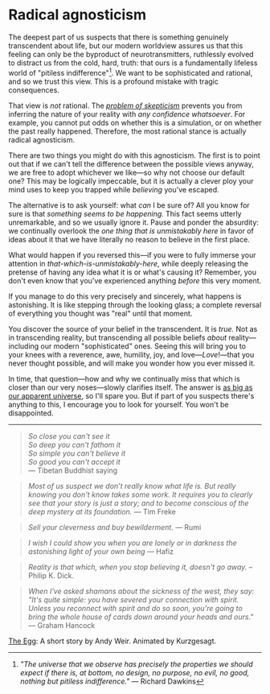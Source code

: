 
# Radical agnosticism

The deepest part of us suspects that there is something genuinely transcendent about life, but our modern worldview assures us that this feeling can only be the byproduct of neurotransmitters, ruthlessly evolved to distract us from the cold, hard, truth: that ours is a fundamentally lifeless world of "pitiless indifference"[^Dawkins]. We want to be sophisticated and rational, and so we trust this view. This is a profound mistake with tragic consequences.

That view is _not_ rational. The [_problem of skepticism_](radical-skepticism.md) prevents you from inferring the nature of your reality with _any confidence whatsoever_. For example, you cannot put odds on whether this is a simulation, or on whether the past really happened. Therefore, the most rational stance is actually radical agnosticism.

There are two things you might do with this agnosticism. The first is to point out that if we can't tell the difference between the possible views anyway, we are free to adopt whichever we like—so why not choose our default one? This may be logically impeccable, but it is actually a clever ploy your mind uses to keep you trapped while _believing_ you've escaped.

The alternative is to ask yourself: what _can_ I be sure of? All you know for sure is that _something seems to be happening._ This fact seems utterly unremarkable, and so we usually ignore it. Pause and ponder the absurdity: we continually overlook the _one thing that is unmistakably here_ in favor of ideas about it that we have literally no reason to believe in the first place.

What would happen if you reversed this—if you were to fully immerse your attention in _that-which-is-unmistakably-here_, while deeply releasing the pretense of having any idea what it is or what's causing it? Remember, you don't even know that you've experienced anything _before_ this very moment.

If you manage to do this very precisely and sincerely, what happens is astonishing. It is like stepping through the looking glass; a complete reversal of everything you thought was "real" until that moment.

You discover the source of your belief in the transcendent. It is _true._ Not as in transcending reality, but transcending all possible beliefs _about_ reality—including our modern "sophisticated" ones. Seeing this will bring you to your knees with a reverence, awe, humility, joy, and love—_Love_!—that you never thought possible, and will make you wonder how you ever missed it.

In time, that question—how and why we continually miss that which is closer than our very noses—slowly clarifies itself. The answer is [as big as our apparent universe](https://www.youtube.com/watch?v=ckiNNgfMKcQ), so I'll spare you. But if part of you suspects there's anything to this, I encourage you to look for yourself. You won't be disappointed.

---

> *So close you can't see it <br/>
> So deep you can't fathom it <br/>
> So simple you can't believe it <br/>
> So good you can't accept it* <br/>
> — Tibetan Buddhist saying

> _Most of us suspect we don’t really know what life is. But really knowing you don't know takes some work. It requires you to clearly see that your story is just a story; and to become conscious of the deep mystery at its foundation._ — Tim Freke

> _Sell your cleverness and buy bewilderment._ — Rumi

> _I wish I could show you when you are lonely or in darkness the astonishing light of your own being_ — Hafiz

> _Reality is that which, when you stop believing it, doesn't go away._ – Philip K. Dick.

> _When I've asked shamans about the sickness of the west, they say: "It's quite simple: you have severed your connection with spirit. Unless you reconnect with spirit and do so soon, you're going to bring the whole house of cards down around your heads and ours."_ — Graham Hancock

[The Egg](https://www.youtube.com/watch?v=h6fcK_fRYaI): A short story by Andy Weir. Animated by Kurzgesagt.
 

[^Dawkins]: _"The universe that we observe has precisely the properties we should expect if there is, at bottom, no design, no purpose, no evil, no good, nothing but pitiless indifference."_ — Richard Dawkins